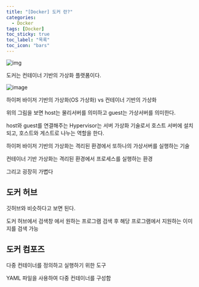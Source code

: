 ```yaml
---
title: "[Docker] 도커 란?"
categories:
  - Docker
tags: [Docker]
toc_sticky: true
toc_label: "목록"
toc_icon: "bars"
---
```


![img](https://mblogthumb-phinf.pstatic.net/MjAxNzA0MTFfMjIy/MDAxNDkxOTIwOTA0NDIz.OixMjEJC1MWVlM_jFn-ELElnHT8ueLeGYX3yxRz0fRYg.IzQlW_BpIgBUlXUlKcd1ZsZMC1LYcCc48X_Ia_aIdtog.PNG.complusblog/%EB%8F%84%EC%BB%A4.png?type=w800)

도커는 컨테이너 기반의 가상화 플랫폼이다.

![image](https://github.com/solfany/solfany.github.io/assets/123814718/3988fbc3-4438-4eed-9bc4-2d1c05f1e6a4)

하이퍼 바이저 기반의 가상화(OS 가상화) vs 컨테이너 기반의 가상화

위의 그림을 보면 host는 물리서버를 의미하고 guest는 가상서버를 의미한다.

host와 guest를 연결해주는 Hypervisor는 서버 가상화 기술로서 호스트 서버에 설치 되고,
호스트와 게스트로 나누는 역할을 한다.

하이퍼 바이저 기반의 가상화는 격리된 환경에서 또하나의 가상서버를 실행하는 기술

컨테이너 기반 가상화는 격리된 환경에서 프로세스를 실행하는 환경

그리고 굉장히 가볍다

## 도커 허브

깃허브와 비슷하다고 보면 된다.

도커 허브에서 검색창 에서 원하는 프로그램 검색 후 해당 프로그램에서 지원하는 이미지를 검색 가능

## 도커 컴포즈

다중 컨테이너를 정의하고 실행하기 위한 도구

YAML 파일을 사용하여 다중 컨테이너를 구성함
